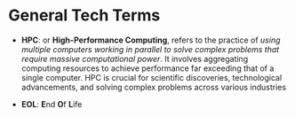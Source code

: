 # General Tech Terms

- **HPC**: or **High-Performance Computing**, refers to the practice of _using multiple computers working in parallel to solve complex problems that require massive computational power_. It involves aggregating computing resources to achieve performance far exceeding that of a single computer. HPC is crucial for scientific discoveries, technological advancements, and solving complex problems across various industries

- **EOL**: **E**nd **O**f **L**ife
